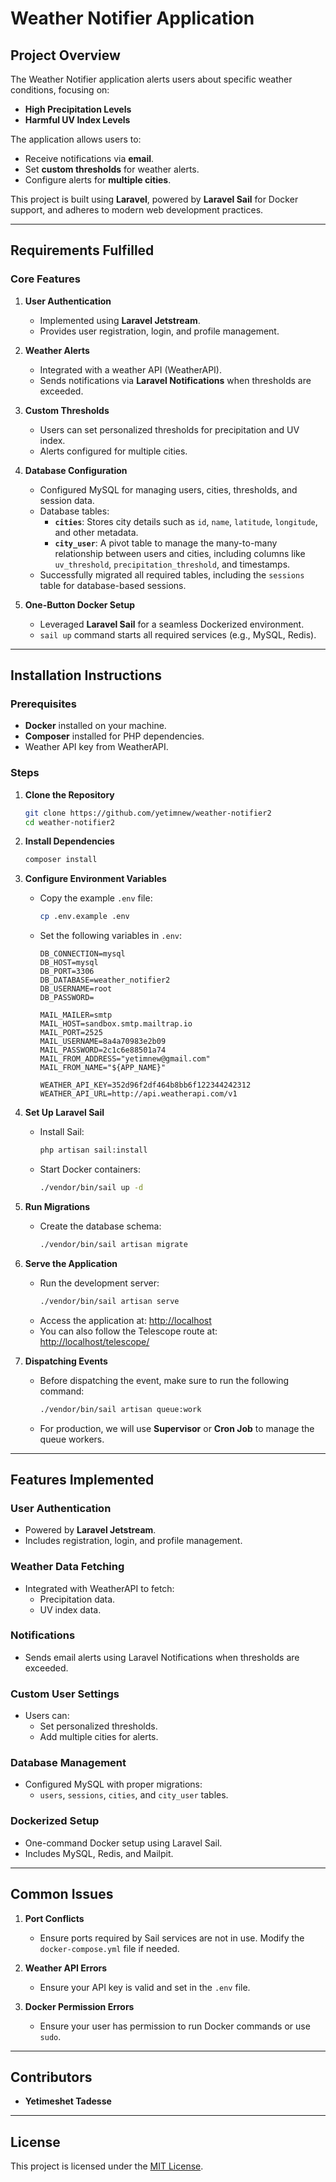 
# Weather Notifier Application

## Project Overview
The Weather Notifier application alerts users about specific weather conditions, focusing on:
- **High Precipitation Levels**
- **Harmful UV Index Levels**

The application allows users to:
- Receive notifications via **email**.
- Set **custom thresholds** for weather alerts.
- Configure alerts for **multiple cities**.

This project is built using **Laravel**, powered by **Laravel Sail** for Docker support, and adheres to modern web development practices.

---

## Requirements Fulfilled

### **Core Features**
1. **User Authentication**
   - Implemented using **Laravel Jetstream**.
   - Provides user registration, login, and profile management.

2. **Weather Alerts**
   - Integrated with a weather API (WeatherAPI).
   - Sends notifications via **Laravel Notifications** when thresholds are exceeded.

3. **Custom Thresholds**
   - Users can set personalized thresholds for precipitation and UV index.
   - Alerts configured for multiple cities.

4. **Database Configuration**
   - Configured MySQL for managing users, cities, thresholds, and session data.
   - Database tables:
     - **`cities`**: Stores city details such as `id`, `name`, `latitude`, `longitude`, and other metadata.
     - **`city_user`**: A pivot table to manage the many-to-many relationship between users and cities, including columns like `uv_threshold`, `precipitation_threshold`, and timestamps.
   - Successfully migrated all required tables, including the `sessions` table for database-based sessions.

5. **One-Button Docker Setup**
   - Leveraged **Laravel Sail** for a seamless Dockerized environment.
   - `sail up` command starts all required services (e.g., MySQL, Redis).

---

## Installation Instructions

### **Prerequisites**
- **Docker** installed on your machine.
- **Composer** installed for PHP dependencies.
- Weather API key from WeatherAPI.

### **Steps**

1. **Clone the Repository**
   ```bash
   git clone https://github.com/yetimnew/weather-notifier2
   cd weather-notifier2
   ```

2. **Install Dependencies**
   ```bash
   composer install
   ```

3. **Configure Environment Variables**
   - Copy the example `.env` file:
     ```bash
     cp .env.example .env
     ```
   - Set the following variables in `.env`:
     ```env
     DB_CONNECTION=mysql
     DB_HOST=mysql
     DB_PORT=3306
     DB_DATABASE=weather_notifier2
     DB_USERNAME=root
     DB_PASSWORD=

     MAIL_MAILER=smtp
     MAIL_HOST=sandbox.smtp.mailtrap.io
     MAIL_PORT=2525
     MAIL_USERNAME=8a4a70983e2b09
     MAIL_PASSWORD=2c1c6e88501a74
     MAIL_FROM_ADDRESS="yetimnew@gmail.com"
     MAIL_FROM_NAME="${APP_NAME}"

     WEATHER_API_KEY=352d96f2df464b8bb6f122344242312
     WEATHER_API_URL=http://api.weatherapi.com/v1
     ```

4. **Set Up Laravel Sail**
   - Install Sail:
     ```bash
     php artisan sail:install
     ```
   - Start Docker containers:
     ```bash
     ./vendor/bin/sail up -d
     ```

5. **Run Migrations**
   - Create the database schema:
     ```bash
     ./vendor/bin/sail artisan migrate
     ```

6. **Serve the Application**
   - Run the development server:
     ```bash
     ./vendor/bin/sail artisan serve
     ```
   - Access the application at: [http://localhost](http://localhost)
   - You can also follow the Telescope route at: [http://localhost/telescope/](http://localhost/telescope/)

7. **Dispatching Events**
   - Before dispatching the event, make sure to run the following command:
     ```bash
     ./vendor/bin/sail artisan queue:work
     ```
   - For production, we will use **Supervisor** or **Cron Job** to manage the queue workers.

---

## Features Implemented

### **User Authentication**
- Powered by **Laravel Jetstream**.
- Includes registration, login, and profile management.

### **Weather Data Fetching**
- Integrated with WeatherAPI to fetch:
  - Precipitation data.
  - UV index data.

### **Notifications**
- Sends email alerts using Laravel Notifications when thresholds are exceeded.

### **Custom User Settings**
- Users can:
  - Set personalized thresholds.
  - Add multiple cities for alerts.

### **Database Management**
- Configured MySQL with proper migrations:
  - `users`, `sessions`, `cities`, and `city_user` tables.

### **Dockerized Setup**
- One-command Docker setup using Laravel Sail.
- Includes MySQL, Redis, and Mailpit.

---

## Common Issues
1. **Port Conflicts**
   - Ensure ports required by Sail services are not in use. Modify the `docker-compose.yml` file if needed.

2. **Weather API Errors**
   - Ensure your API key is valid and set in the `.env` file.

3. **Docker Permission Errors**
   - Ensure your user has permission to run Docker commands or use `sudo`.

---

## Contributors
- **Yetimeshet Tadesse**

---

## License
This project is licensed under the [MIT License](LICENSE).

